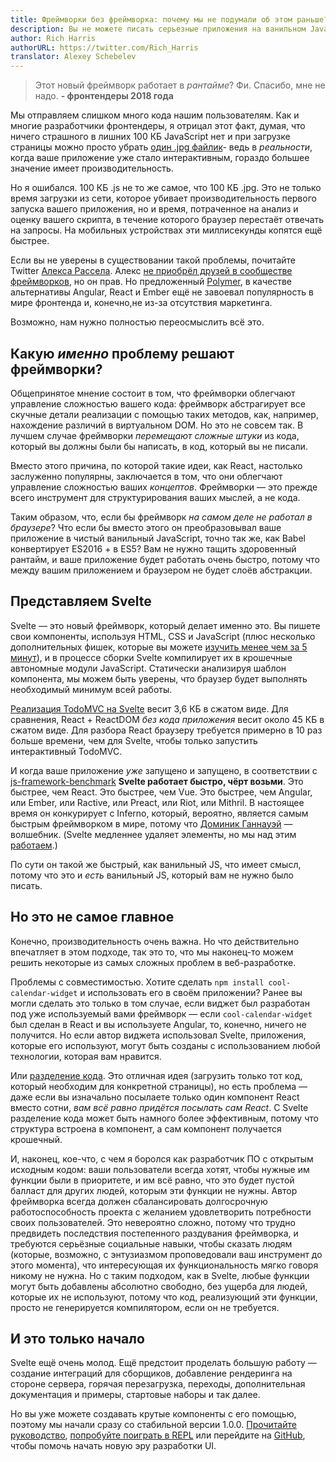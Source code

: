 ```yaml
---
title: Фреймворки без фреймворка: почему мы не подумали об этом раньше?
description: Вы не можете писать серьезные приложения на ванильном JavaScript. Но компилятор может сделать это за вас.
author: Rich Harris
authorURL: https://twitter.com/Rich_Harris
translator: Alexey Schebelev
---
```


> Этот новый фреймворк работает в *рантайме*? Фи. Спасибо, мне не надо.
> **- фронтендеры 2018 года**

Мы отправляем слишком много кода нашим пользователям. Как и многие разработчики фронтендеры, я отрицал этот факт, думая, что ничего страшного в лишних 100 КБ JavaScript нет и при загрузке страницы можно просто убрать [один .jpg файлик](https://twitter.com/miketaylr/status/227056824275333120)- ведь в *реальности*, когда ваше приложение уже стало интерактивным, гораздо большее значение имеет производительность.

Но я ошибался. 100 КБ .js не то же самое, что 100 КБ .jpg. Это не только время загрузки из сети, которое убивает производительность первого запуска вашего приложения, но и время, потраченное на анализ и оценку вашего скрипта, в течение которого браузер перестаёт отвечать на запросы. На мобильных устройствах эти миллисекунды копятся ещё быстрее.

Если вы не уверены в существовании такой проблемы, почитайте Twitter [Алекса Рассела](https://twitter.com/slightlylate). Алекс [не приобрёл друзей в сообществе фреймворков](https://twitter.com/slightlylate/status/728355959022587905), но он прав. Но предложенный [Polymer](https://www.polymer-project.org/1.0/), в качестве альтернативы Angular, React и Ember ещё не завоевал популярность в мире фронтенда и, конечно,не из-за отсутствия маркетинга.

Возможно, нам нужно полностью переосмыслить всё это.


## Какую  *именно* проблему решают фреймворки?

Общепринятое мнение состоит в том, что фреймворки облегчают управление сложностью вашего кода: фреймворк абстрагирует все скучные детали реализации с помощью таких методов, как, например, нахождение различий в виртуальном DOM. Но это не совсем так. В лучшем случае фреймворки *перемещают сложные штуки* из кода, который вы должны были бы написать, в код, который вы не писали.

Вместо этого причина, по которой такие идеи, как React, настолько заслуженно популярны, заключается в том, что они облегчают управление сложностью ваших *концептов*. Фреймворки — это прежде всего инструмент для структурирования ваших мыслей, а не кода.

Таким образом, что, если бы фреймворк *на самом деле не работал в браузере*? Что если бы вместо этого он преобразовывал ваше приложение в чистый ванильный JavaScript, точно так же, как Babel конвертирует ES2016 + в ES5? Вам не нужно тащить здоровенный рантайм, и ваше приложение будет работать очень быстро, потому что между вашим приложением и браузером не будет слоёв абстракции.


## Представляем Svelte

Svelte — это новый фреймворк, который делает именно это. Вы пишете свои компоненты, используя HTML, CSS и JavaScript (плюс несколько дополнительных фишек, которые вы можете [изучить менее чем за 5 минут](/guide)), и в процессе сборки Svelte компилирует их в крошечные автономные модули JavaScript. Статически анализируя шаблон компонента, мы можем быть уверены, что браузер будет выполнять необходимый минимум всей работы.

[Реализация TodoMVC на Svelte](http://svelte-todomvc.surge.sh/) весит 3,6 КБ в сжатом виде. Для сравнения, React + ReactDOM *без кода приложения* весит около 45 КБ в сжатом виде. Для разбора React браузеру требуется примерно в 10 раз больше времени, чем для Svelte, чтобы только запустить интерактивный TodoMVC.

И когда ваше приложение *уже* запущено и запущено, в соответствии с [js-framework-benchmark](https://github.com/krausest/js-framework-benchmark) **Svelte работает быстро, чёрт возьми**. Это быстрее, чем React. Это быстрее, чем Vue. Это быстрее, чем Angular, или Ember, или Ractive, или Preact, или Riot, или Mithril. В настоящее время он конкурирует с Inferno, который, вероятно, является самым быстрым фреймворком в мире, потому что [Доминик Ганнауэй](https://twitter.com/trueadm) — волшебник. (Svelte медленнее удаляет элементы, но мы над этим [работаем](https://github.com/sveltejs/svelte/issues/26).)

По сути он такой же быстрый, как ванильный JS, что имеет смысл, потому что это и *есть* ванильный JS, который вам не нужно было писать.


## Но это не самое главное

Конечно, производительность очень важна. Но что действительно впечатляет в этом подходе, так это то, что мы наконец-то можем решить некоторые из самых сложных проблем в веб-разработке.

Проблемы с совместимостью. Хотите сделать `npm install cool-calendar-widget` и использовать его в своём приложении? Ранее вы могли сделать это только в том случае, если виджет был разработан под уже используемый вами фреймворк — если `cool-calendar-widget` был сделан в React и вы используете Angular, то, конечно, ничего не получится. Но если автор виджета использовал Svelte, приложения, которые его используют, могут быть созданы с использованием любой технологии, которая вам нравится. 

Или [разделение кода](https://twitter.com/samccone/status/797528710085652480). Это отличная идея (загрузить только тот код, который необходим для конкретной страницы), но есть проблема — даже если вы изначально посылаете только один компонент React вместо сотни, *вам всё равно придётся посылать сам React*. С Svelte разделение кода может быть намного более эффективным, потому что структура встроена в компонент, а сам компонент получается крошечный.

И, наконец, кое-что, с чем я боролся как разработчик ПО с открытым исходным кодом: ваши пользователи всегда хотят, чтобы нужные им функции были в приоритете, и им всё равно, что это будет пустой балласт для других людей, которым эти функции не нужны. Автор фреймворка всегда должен сбалансировать долгосрочную работоспособность проекта с желанием удовлетворить потребности своих пользователей. Это невероятно сложно, потому что трудно предвидеть последствия постепенного раздувания фреймворка, и требуются серьёзные социальные навыки, чтобы сказать людям (которые, возможно, с энтузиазмом проповедовали ваш инструмент до этого момента), что интересующая их функциональность мягко говоря никому не нужна. Но с таким подходом, как в Svelte, любые функции могут быть добавлены абсолютно свободно, без ущерба для людей, которые их не используют, потому что код, реализующий эти функции, просто не генерируется компилятором, если он не требуется.


## И это только начало

Svelte ещё очень молод. Ещё предстоит проделать большую работу — создание интеграций для сборщиков, добавление рендеринга на стороне сервера, горячая перезагрузка, переходы, дополнительная документация и примеры, стартовые наборы и так далее.

Но вы уже можете создавать крутые компоненты с его помощью, поэтому мы начали сразу со стабильной версии 1.0.0. [Прочитайте руководство](/guide), [попробуйте поиграть в REPL](/repl) или перейдите на [GitHub](https://github.com/sveltejs/svelte), чтобы помочь начать новую эру разработки UI.
